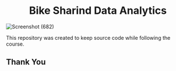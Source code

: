 <h1 align="center">Bike Sharind Data Analytics</h1>

![Screenshot (682)](https://github.com/sntdshrly/bike-sharing-analytics/assets/71547739/665402eb-4af4-4c69-897d-e142e10ade83)

This repository was created to keep source code while following the course.

## Thank You
